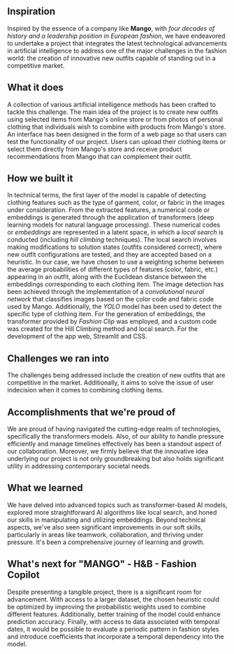 ## Inspiration
Inspired by the essence of a company like **Mango**, with _four decades of history and a leadership position in European fashion_, we have endeavored to undertake a project that integrates the latest technological advancements in artificial intelligence to address one of the major challenges in the fashion world: the creation of innovative new outfits capable of standing out in a competitive market.

## What it does
A collection of various artificial intelligence methods has been crafted to tackle this challenge. The main idea of the project is to create new outfits using selected items from Mango's online store or from photos of personal clothing that individuals wish to combine with products from Mango's store.
An interface has been designed in the form of a web page so that users can test the functionality of our project. Users can upload their clothing items or select them directly from Mango's store and receive product recommendations from Mango that can complement their outfit.

## How we built it
In technical terms, the first layer of the model is capable of detecting clothing features such as the type of garment, color, or fabric in the images under consideration. From the extracted features, a numerical code or embeddings is generated through the application of transformers (deep learning models for natural language processing). These numerical codes or *embeddings* are represented in a latent space, in which a *local search* is conducted (including _hill climbing_ techniques). The local search involves making modifications to solution states (outfits considered correct), where new outfit configurations are tested, and they are accepted based on a heuristic. In our case, we have chosen to use a weighting scheme between the average probabilities of different types of features (color, fabric, etc.) appearing in an outfit, along with the Euclidean distance between the embeddings corresponding to each clothing item.
The image detection has been achieved through the implementation of a *convolutional neural network* that classifies images based on the color code and fabric code used by Mango. Additionally, the _YOLO_ model has been used to detect the specific type of clothing item. For the generation of embeddings, the transformer provided by _Fashion Clip_ was employed, and a custom code was created for the Hill Climbing method and local search. For the development of the app web, Streamlit and  CSS.

## Challenges we ran into
The challenges being addressed include the creation of new outfits that are competitive in the market. Additionally, it aims to solve the issue of user indecision when it comes to combining clothing items.

## Accomplishments that we're proud of
We are proud of having navigated the cutting-edge realm of technologies, specifically the transformers models. Also, of our ability to handle pressure efficiently and manage timelines effectively has been a standout aspect of our collaboration. Moreover, we firmly believe that the innovative idea underlying our project is not only groundbreaking but also holds significant utility in addressing contemporary societal needs.

## What we learned
We have delved into advanced topics such as transformer-based AI models, explored more straightforward AI algorithms like local search, and honed our skills in manipulating and utilizing embeddings. Beyond technical aspects, we've also seen significant improvements in our soft skills, particularly in areas like teamwork, collaboration, and thriving under pressure. It's been a comprehensive journey of learning and growth.

## What's next for "MANGO" -  H&B - Fashion Copilot
Despite presenting a tangible project, there is a significant room for advancement. With access to a larger dataset, the chosen heuristic could be optimized by improving the probabilistic weights used to combine different features. Additionally, better training of the model could enhance prediction accuracy. Finally, with access to data associated with temporal dates, it would be possible to evaluate a periodic pattern in fashion styles and introduce coefficients that incorporate a temporal dependency into the model.
